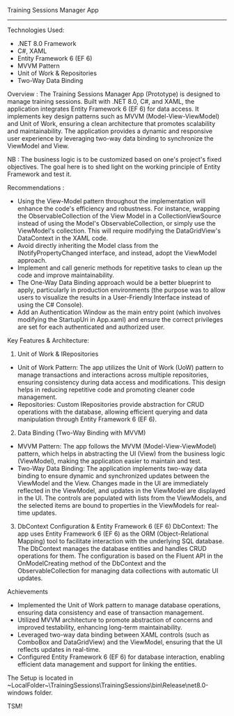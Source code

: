 Training Sessions Manager App

*****************************************
Technologies Used:
 - .NET 8.0 Framework      
 - C#, XAML      
 - Entity Framework 6 (EF 6)     
 - MVVM Pattern      
 - Unit of Work & Repositories      
 - Two-Way Data Binding

Overview :
The Training Sessions Manager App (Prototype) is designed to manage training sessions. Built with .NET 8.0, C#, and XAML, the application integrates Entity Framework 6 (EF 6) for data access. It implements key design patterns such as MVVM (Model-View-ViewModel) and Unit of Work, ensuring a clean architecture that promotes scalability and maintainability. The application provides a dynamic and responsive user experience by leveraging two-way data binding to synchronize the ViewModel and View. 

NB : The business logic is to be customized based on one's project's fixed objectives. The goal here is to shed light on the working principle of Entity Framework and test it.

Recommendations :
- Using the View-Model pattern throughout the implementation will enhance the code's efficiency and robustness. For instance, wrapping the ObservableCollection of the View Model in a CollectionViewSource instead of using the Model's ObservableCollection, or simply use the ViewModel's collection. This will require modifying the DataGridView's DataContext in the XAML code.
- Avoid directly inheriting the Model class from the INotifyPropertyChanged interface, and instead, adopt the ViewModel approach.
- Implement and call generic methods for repetitive tasks to clean up the code and improve maintainability.
- The One-Way Data Binding approach would be a better blueprint to apply, particularly in production environments (the purpose was to allow users to visualize the results in a User-Friendly Interface instead of using the C# Console).
- Add an Authentication Window as the main entry point (which involves modifying the StartupUri in App.xaml) and ensure the correct privileges are set for each authenticated and authorized user.

Key Features & Architecture:

1. Unit of Work & IRepositories
 - Unit of Work Pattern: The app utilizes the Unit of Work (UoW) pattern to manage transactions and interactions across multiple repositories, ensuring consistency during data access and modifications. This design helps in reducing repetitive code and promoting cleaner code management.
 - Repositories: Custom IRepositories provide abstraction for CRUD operations with the database, allowing efficient querying and data manipulation through Entity Framework 6 (EF 6).

2. Data Binding (Two-Way Binding with MVVM)
  - MVVM Pattern: The app follows the MVVM (Model-View-ViewModel) pattern, which helps in abstracting the UI (View) from the business logic (ViewModel), making the application easier to maintain and test.
  - Two-Way Data Binding: The application implements two-way data binding to ensure dynamic and synchronized updates between the ViewModel and the View. Changes made in the UI are immediately reflected in the ViewModel, and updates in the ViewModel are displayed in the UI.
The controls are populated with lists from the ViewModels, and the selected items are bound to properties in the ViewModels for real-time updates.

3. DbContext Configuration & Entity Framework 6 (EF 6)
DbContext: The app uses Entity Framework 6 (EF 6) as the ORM (Object-Relational Mapping) tool to facilitate interaction with the underlying SQL database. The DbContext manages the database entities and handles CRUD operations for them. The configuration is based on the Fluent API in the OnModelCreating method of the DbContext and the ObservableCollection for managing data collections with automatic UI updates.

Achievements
  - Implemented the Unit of Work pattern to manage database operations, ensuring data consistency and ease of transaction management.
  - Utilized MVVM architecture to promote abstraction of concerns and improved testability, enhancing long-term maintainability.
  - Leveraged two-way data binding between XAML controls (such as ComboBox and DataGridView) and the ViewModel, ensuring that the UI reflects updates in real-time.
  - Configured Entity Framework 6 (EF 6) for database interaction, enabling efficient data management and support for linking the entities.

The Setup is located in ~LocalFolder~\TrainingSessions\TrainingSessions\bin\Release\net8.0-windows folder.

TSM!
